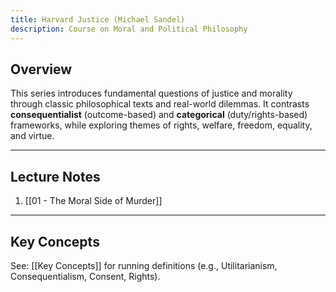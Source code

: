 ```yaml
---
title: Harvard Justice (Michael Sandel)
description: Course on Moral and Political Philosophy
---
```

## Overview

This series introduces fundamental questions of justice and morality through classic philosophical texts and real-world dilemmas. It contrasts **consequentialist** (outcome-based) and **categorical** (duty/rights-based) frameworks, while exploring themes of rights, welfare, freedom, equality, and virtue.

---

## Lecture Notes

1. [[01 - The Moral Side of Murder]]

---

## Key Concepts

See: [[Key Concepts]] for running definitions (e.g., Utilitarianism, Consequentialism, Consent, Rights).